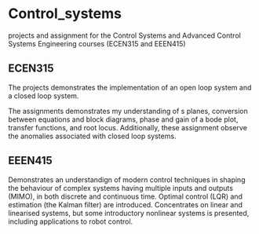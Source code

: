 # Control_systems

projects and assignment for the Control Systems and Advanced Control Systems Engineering courses (ECEN315 and EEEN415)

## ECEN315

The projects demonstrates the implementation of an open loop system and a closed loop system.

The assignments demonstrates my understanding of s planes, conversion between equations and block diagrams, phase and gain of a bode plot, transfer functions, and root locus. Additionally, these assignment observe the anomalies associated with closed loop systems.

## EEEN415

Demonstrates an understandign of modern control techniques in shaping the behaviour of complex systems having multiple inputs and outputs (MIMO), in both discrete and continuous time. Optimal control (LQR) and estimation (the Kalman filter) are introduced. Concentrates on linear and linearised systems, but some introductory nonlinear systems is presented, including applications to robot control.


